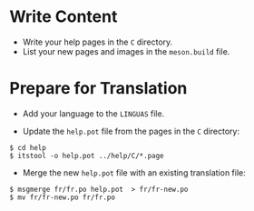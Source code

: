 # Write Content

- Write your help pages in the `C` directory.
- List your new pages and images in the `meson.build` file.

# Prepare for Translation

- Add your language to the `LINGUAS` file.

- Update the `help.pot` file from the pages in the `C` directory:

```
$ cd help
$ itstool -o help.pot ../help/C/*.page
```

- Merge the new `help.pot` file with an existing translation file:

```
$ msgmerge fr/fr.po help.pot  > fr/fr-new.po
$ mv fr/fr-new.po fr/fr.po
```
